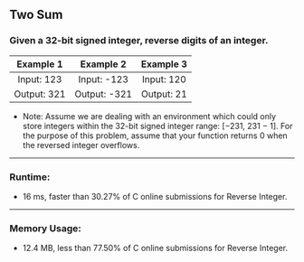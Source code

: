 ## Two Sum

### Given a 32-bit signed integer, reverse digits of an integer.

| Example 1 | Example 2 | Example 3 |
|:---------:|:---------:|:---------:|
| Input: 123 | Input: -123 | Input: 120 |
| Output: 321 | Output: -321 | Output: 21 |

* Note: Assume we are dealing with an environment which could only store integers within the 32-bit signed integer range: [−231,  231 − 1]. For the purpose of this problem, assume that your function returns 0 when the reversed integer overflows.
***
### Runtime: 
* 16 ms, faster than 30.27% of C online submissions for Reverse Integer.
***
### Memory Usage: 
* 12.4 MB, less than 77.50% of C online submissions for Reverse Integer.